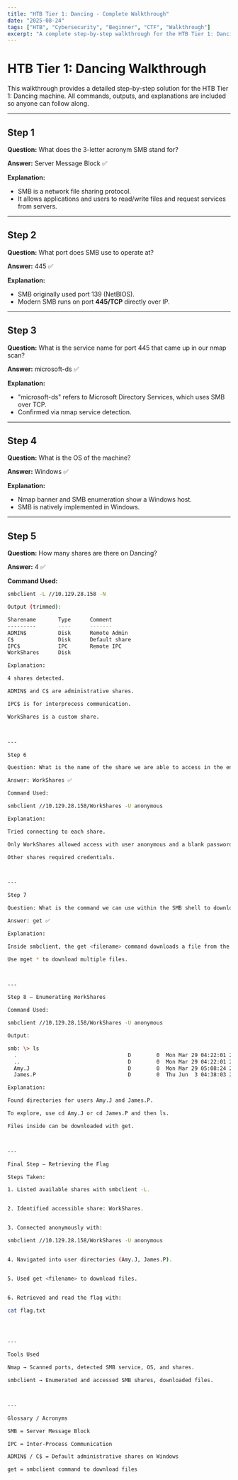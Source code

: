 ```yaml
---
title: "HTB Tier 1: Dancing - Complete Walkthrough"
date: "2025-08-24"
tags: ["HTB", "Cybersecurity", "Beginner", "CTF", "Walkthrough"]
excerpt: "A complete step-by-step walkthrough for the HTB Tier 1: Dancing machine, including all commands, outputs, and explanations for tools used."
---
```


# HTB Tier 1: Dancing Walkthrough

This walkthrough provides a detailed step-by-step solution for the HTB Tier 1: Dancing machine. All commands, outputs, and explanations are included so anyone can follow along.

---

## Step 1  

**Question:** What does the 3-letter acronym SMB stand for?  

**Answer:** Server Message Block ✅  

**Explanation:**  
- SMB is a network file sharing protocol.  
- It allows applications and users to read/write files and request services from servers.  

---

## Step 2  

**Question:** What port does SMB use to operate at?  

**Answer:** 445 ✅  

**Explanation:**  
- SMB originally used port 139 (NetBIOS).  
- Modern SMB runs on port **445/TCP** directly over IP.  

---

## Step 3  

**Question:** What is the service name for port 445 that came up in our nmap scan?  

**Answer:** microsoft-ds ✅  

**Explanation:**  
- "microsoft-ds" refers to Microsoft Directory Services, which uses SMB over TCP.  
- Confirmed via nmap service detection.  

---

## Step 4  

**Question:** What is the OS of the machine?  

**Answer:** Windows ✅  

**Explanation:**  
- Nmap banner and SMB enumeration show a Windows host.  
- SMB is natively implemented in Windows.  

---

## Step 5  

**Question:** How many shares are there on Dancing?  

**Answer:** 4 ✅  

**Command Used:**  
```bash
smbclient -L //10.129.28.158 -N

Output (trimmed):

Sharename       Type      Comment
---------       ----      -------
ADMIN$          Disk      Remote Admin
C$              Disk      Default share
IPC$            IPC       Remote IPC
WorkShares      Disk

Explanation:

4 shares detected.

ADMIN$ and C$ are administrative shares.

IPC$ is for interprocess communication.

WorkShares is a custom share.



---

Step 6

Question: What is the name of the share we are able to access in the end with a blank password?

Answer: WorkShares ✅

Command Used:

smbclient //10.129.28.158/WorkShares -U anonymous

Explanation:

Tried connecting to each share.

Only WorkShares allowed access with user anonymous and a blank password.

Other shares required credentials.



---

Step 7

Question: What is the command we can use within the SMB shell to download the files we find?

Answer: get ✅

Explanation:

Inside smbclient, the get <filename> command downloads a file from the SMB share to the local system.

Use mget * to download multiple files.



---

Step 8 – Enumerating WorkShares

Command Used:

smbclient //10.129.28.158/WorkShares -U anonymous

Output:

smb: \> ls
  .                                   D        0  Mon Mar 29 04:22:01 2021
  ..                                  D        0  Mon Mar 29 04:22:01 2021
  Amy.J                               D        0  Mon Mar 29 05:08:24 2021
  James.P                             D        0  Thu Jun  3 04:38:03 2021

Explanation:

Found directories for users Amy.J and James.P.

To explore, use cd Amy.J or cd James.P and then ls.

Files inside can be downloaded with get.



---

Final Step – Retrieving the Flag

Steps Taken:

1. Listed available shares with smbclient -L.


2. Identified accessible share: WorkShares.


3. Connected anonymously with:

smbclient //10.129.28.158/WorkShares -U anonymous


4. Navigated into user directories (Amy.J, James.P).


5. Used get <filename> to download files.


6. Retrieved and read the flag with:

cat flag.txt




---

Tools Used

Nmap → Scanned ports, detected SMB service, OS, and shares.

smbclient → Enumerated and accessed SMB shares, downloaded files.



---

Glossary / Acronyms

SMB = Server Message Block

IPC = Inter-Process Communication

ADMIN$ / C$ = Default administrative shares on Windows

get = smbclient command to download files

